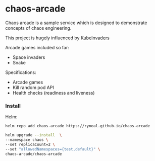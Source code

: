 # chaos-arcade

Chaos arcade is a sample service which is designed to demonstrate concepts of chaos engineering.

This project is hugely influenced by [KubeInvaders](https://github.com/lucky-sideburn/KubeInvaders)

Arcade games included so far:
* Space invaders
* Snake

Specifications:

* Arcade games
* Kill random pod API
* Health checks (readiness and liveness)

### Install

Helm:

```bash
helm repo add chaos-arcade https://ryneal.github.io/chaos-arcade

helm upgrade --install  \
--namespace chaos \
--set replicaCount=2 \
--set "allowedNamespaces={test,default}" \
chaos-arcade/chaos-arcade

```